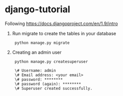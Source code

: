# django-tutorial

Following https://docs.djangoproject.com/en/1.9/intro

1. Run migrate to create the tables in your database

        python manage.py migrate

2. Creating an admin user

        python manage.py createsuperuser
        
        \# Username: admin
        \# Email address: <your email>
        \# password: ********
        \# password (again): ********
        \# Superuser created successfully.
